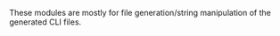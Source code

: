 <!-- markdownlint-disable MD041 -->

These modules are mostly for file generation/string manipulation of the generated CLI files.
